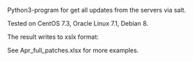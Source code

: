Python3-program for get all updates from the servers via salt.

Tested on CentOS 7.3, Oracle Linux 7.1, Debian 8.

The result writes to xslx format:


See Apr_full_patches.xlsx for more examples.
